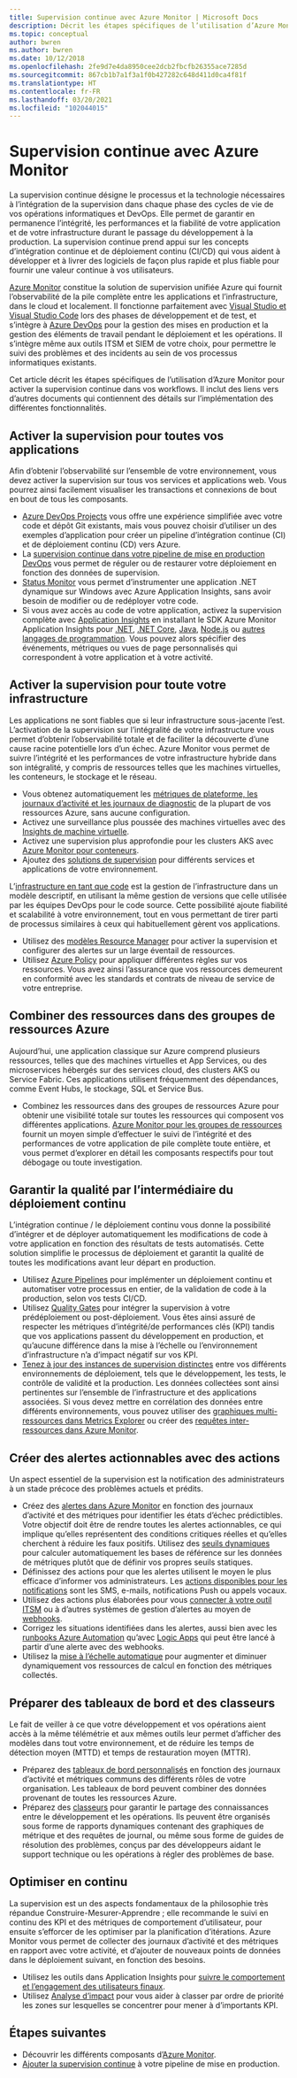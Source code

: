 ```yaml
---
title: Supervision continue avec Azure Monitor | Microsoft Docs
description: Décrit les étapes spécifiques de l’utilisation d’Azure Monitor pour activer la supervision continue dans vos workflows.
ms.topic: conceptual
author: bwren
ms.author: bwren
ms.date: 10/12/2018
ms.openlocfilehash: 2fe9d7e4da8950cee2dcb2fbcfb26355ace7285d
ms.sourcegitcommit: 867cb1b7a1f3a1f0b427282c648d411d0ca4f81f
ms.translationtype: HT
ms.contentlocale: fr-FR
ms.lasthandoff: 03/20/2021
ms.locfileid: "102044015"
---
```

# <a name="continuous-monitoring-with-azure-monitor"></a>Supervision continue avec Azure Monitor

La supervision continue désigne le processus et la technologie nécessaires à l’intégration de la supervision dans chaque phase des cycles de vie de vos opérations informatiques et DevOps. Elle permet de garantir en permanence l’intégrité, les performances et la fiabilité de votre application et de votre infrastructure durant le passage du développement à la production. La supervision continue prend appui sur les concepts d’intégration continue et de déploiement continu (CI/CD) qui vous aident à développer et à livrer des logiciels de façon plus rapide et plus fiable pour fournir une valeur continue à vos utilisateurs.

[Azure Monitor](overview.md) constitue la solution de supervision unifiée Azure qui fournit l’observabilité de la pile complète entre les applications et l’infrastructure, dans le cloud et localement. Il fonctionne parfaitement avec [Visual Studio et Visual Studio Code](https://visualstudio.microsoft.com/) lors des phases de développement et de test, et s’intègre à [Azure DevOps](/azure/devops/user-guide/index) pour la gestion des mises en production et la gestion des éléments de travail pendant le déploiement et les opérations. Il s’intègre même aux outils ITSM et SIEM de votre choix, pour permettre le suivi des problèmes et des incidents au sein de vos processus informatiques existants.

Cet article décrit les étapes spécifiques de l’utilisation d’Azure Monitor pour activer la supervision continue dans vos workflows. Il inclut des liens vers d’autres documents qui contiennent des détails sur l’implémentation des différentes fonctionnalités.


## <a name="enable-monitoring-for-all-your-applications"></a>Activer la supervision pour toutes vos applications
Afin d’obtenir l’observabilité sur l’ensemble de votre environnement, vous devez activer la supervision sur tous vos services et applications web. Vous pourrez ainsi facilement visualiser les transactions et connexions de bout en bout de tous les composants.

- [Azure DevOps Projects](../devops-project/overview.md) vous offre une expérience simplifiée avec votre code et dépôt Git existants, mais vous pouvez choisir d’utiliser un des exemples d’application pour créer un pipeline d’intégration continue (CI) et de déploiement continu (CD) vers Azure.
- La [supervision continue dans votre pipeline de mise en production DevOps](./app/continuous-monitoring.md) vous permet de réguler ou de restaurer votre déploiement en fonction des données de supervision.
- [Status Monitor](./app/monitor-performance-live-website-now.md) vous permet d’instrumenter une application .NET dynamique sur Windows avec Azure Application Insights, sans avoir besoin de modifier ou de redéployer votre code.
- Si vous avez accès au code de votre application, activez la supervision complète avec [Application Insights](./app/app-insights-overview.md) en installant le SDK Azure Monitor Application Insights pour [.NET](./app/asp-net.md), [.NET Core](./app/asp-net-core.md), [Java](./app/java-get-started.md), [Node.js](./app/nodejs-quick-start.md) ou [autres langages de programmation](./app/platforms.md). Vous pouvez alors spécifier des événements, métriques ou vues de page personnalisés qui correspondent à votre application et à votre activité.



## <a name="enable-monitoring-for-your-entire-infrastructure"></a>Activer la supervision pour toute votre infrastructure
Les applications ne sont fiables que si leur infrastructure sous-jacente l’est. L’activation de la supervision sur l’intégralité de votre infrastructure vous permet d’obtenir l’observabilité totale et de faciliter la découverte d’une cause racine potentielle lors d’un échec. Azure Monitor vous permet de suivre l’intégrité et les performances de votre infrastructure hybride dans son intégralité, y compris de ressources telles que les machines virtuelles, les conteneurs, le stockage et le réseau.

- Vous obtenez automatiquement les [métriques de plateforme, les journaux d’activité et les journaux de diagnostic](agents/data-sources.md) de la plupart de vos ressources Azure, sans aucune configuration.
- Activez une surveillance plus poussée des machines virtuelles avec des [Insights de machine virtuelle](vm/vminsights-overview.md).
-  Activez une supervision plus approfondie pour les clusters AKS avec [Azure Monitor pour conteneurs](containers/container-insights-overview.md).
- Ajoutez des [solutions de supervision](./monitor-reference.md) pour différents services et applications de votre environnement.


L’[infrastructure en tant que code](/azure/devops/learn/what-is-infrastructure-as-code) est la gestion de l’infrastructure dans un modèle descriptif, en utilisant la même gestion de versions que celle utilisée par les équipes DevOps pour le code source. Cette possibilité ajoute fiabilité et scalabilité à votre environnement, tout en vous permettant de tirer parti de processus similaires à ceux qui habituellement gèrent vos applications.

-  Utilisez des [modèles Resource Manager](./logs/resource-manager-workspace.md) pour activer la supervision et configurer des alertes sur un large éventail de ressources.
- Utilisez [Azure Policy](../governance/policy/overview.md) pour appliquer différentes règles sur vos ressources. Vous avez ainsi l’assurance que vos ressources demeurent en conformité avec les standards et contrats de niveau de service de votre entreprise. 


##  <a name="combine-resources-in-azure-resource-groups"></a>Combiner des ressources dans des groupes de ressources Azure
Aujourd’hui, une application classique sur Azure comprend plusieurs ressources, telles que des machines virtuelles et App Services, ou des microservices hébergés sur des services cloud, des clusters AKS ou Service Fabric. Ces applications utilisent fréquemment des dépendances, comme Event Hubs, le stockage, SQL et Service Bus.

- Combinez les ressources dans des groupes de ressources Azure pour obtenir une visibilité totale sur toutes les ressources qui composent vos différentes applications. [Azure Monitor pour les groupes de ressources](./insights/resource-group-insights.md) fournit un moyen simple d’effectuer le suivi de l’intégrité et des performances de votre application de pile complète toute entière, et vous permet d’explorer en détail les composants respectifs pour tout débogage ou toute investigation.

## <a name="ensure-quality-through-continuous-deployment"></a>Garantir la qualité par l’intermédiaire du déploiement continu
L’intégration continue / le déploiement continu vous donne la possibilité d’intégrer et de déployer automatiquement les modifications de code à votre application en fonction des résultats de tests automatisés. Cette solution simplifie le processus de déploiement et garantit la qualité de toutes les modifications avant leur départ en production.


- Utilisez [Azure Pipelines](/azure/devops/pipelines) pour implémenter un déploiement continu et automatiser votre processus en entier, de la validation de code à la production, selon vos tests CI/CD.
- Utilisez [Quality Gates](/azure/devops/pipelines/release/approvals/gates) pour intégrer la supervision à votre prédéploiement ou post-déploiement. Vous êtes ainsi assuré de respecter les métriques d’intégrité/de performances clés (KPI) tandis que vos applications passent du développement en production, et qu’aucune différence dans la mise à l’échelle ou l’environnement d’infrastructure n’a d’impact négatif sur vos KPI.
- [Tenez à jour des instances de supervision distinctes](./app/separate-resources.md) entre vos différents environnements de déploiement, tels que le développement, les tests, le contrôle de validité et la production. Les données collectées sont ainsi pertinentes sur l’ensemble de l’infrastructure et des applications associées. Si vous devez mettre en corrélation des données entre différents environnements, vous pouvez utiliser des [graphiques multi-ressources dans Metrics Explorer](./essentials/metrics-charts.md) ou créer des [requêtes inter-ressources dans Azure Monitor](logs/cross-workspace-query.md).


## <a name="create-actionable-alerts-with-actions"></a>Créer des alertes actionnables avec des actions
Un aspect essentiel de la supervision est la notification des administrateurs à un stade précoce des problèmes actuels et prédits. 

- Créez des [alertes dans Azure Monitor](./alerts/alerts-overview.md) en fonction des journaux d’activité et des métriques pour identifier les états d’échec prédictibles. Votre objectif doit être de rendre toutes les alertes actionnables, ce qui implique qu’elles représentent des conditions critiques réelles et qu’elles cherchent à réduire les faux positifs. Utilisez des [seuils dynamiques](alerts/alerts-dynamic-thresholds.md) pour calculer automatiquement les bases de référence sur les données de métriques plutôt que de définir vos propres seuils statiques. 
- Définissez des actions pour que les alertes utilisent le moyen le plus efficace d’informer vos administrateurs. Les [actions disponibles pour les notifications](alerts/action-groups.md#create-an-action-group-by-using-the-azure-portal) sont les SMS, e-mails, notifications Push ou appels vocaux.
- Utilisez des actions plus élaborées pour vous [connecter à votre outil ITSM](alerts/itsmc-overview.md) ou à d’autres systèmes de gestion d’alertes au moyen de [webhooks](alerts/activity-log-alerts-webhook.md).
- Corrigez les situations identifiées dans les alertes, aussi bien avec les [runbooks Azure Automation](../automation/automation-webhooks.md) qu’avec [Logic Apps](/connectors/custom-connectors/create-webhook-trigger) qui peut être lancé à partir d’une alerte avec des webhooks. 
- Utilisez la [mise à l’échelle automatique](./autoscale/tutorial-autoscale-performance-schedule.md) pour augmenter et diminuer dynamiquement vos ressources de calcul en fonction des métriques collectés.

## <a name="prepare-dashboards-and-workbooks"></a>Préparer des tableaux de bord et des classeurs
Le fait de veiller à ce que votre développement et vos opérations aient accès à la même télémétrie et aux mêmes outils leur permet d’afficher des modèles dans tout votre environnement, et de réduire les temps de détection moyen (MTTD) et temps de restauration moyen (MTTR).

- Préparez des [tableaux de bord personnalisés](./app/tutorial-app-dashboards.md) en fonction des journaux d’activité et métriques communs des différents rôles de votre organisation. Les tableaux de bord peuvent combiner des données provenant de toutes les ressources Azure.
- Préparez des [classeurs](./visualize/workbooks-overview.md) pour garantir le partage des connaissances entre le développement et les opérations. Ils peuvent être organisés sous forme de rapports dynamiques contenant des graphiques de métrique et des requêtes de journal, ou même sous forme de guides de résolution des problèmes, conçus par des développeurs aidant le support technique ou les opérations à régler des problèmes de base.

## <a name="continuously-optimize"></a>Optimiser en continu
 La supervision est un des aspects fondamentaux de la philosophie très répandue Construire-Mesurer-Apprendre ; elle recommande le suivi en continu des KPI et des métriques de comportement d’utilisateur, pour ensuite s’efforcer de les optimiser par la planification d’itérations. Azure Monitor vous permet de collecter des journaux d’activité et des métriques en rapport avec votre activité, et d’ajouter de nouveaux points de données dans le déploiement suivant, en fonction des besoins.

- Utilisez les outils dans Application Insights pour [suivre le comportement et l’engagement des utilisateurs finaux](./app/tutorial-users.md).
- Utilisez [Analyse d’impact](./app/usage-impact.md) pour vous aider à classer par ordre de priorité les zones sur lesquelles se concentrer pour mener à d’importants KPI.


## <a name="next-steps"></a>Étapes suivantes

- Découvrir les différents composants d’[Azure Monitor](overview.md).
- [Ajouter la supervision continue](./app/continuous-monitoring.md) à votre pipeline de mise en production.